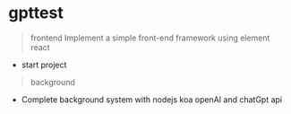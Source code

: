 # gpttest

> frontend
 Implement a simple front-end framework using element react

- start project

> background

* Complete background system with nodejs koa openAI and chatGpt api 
